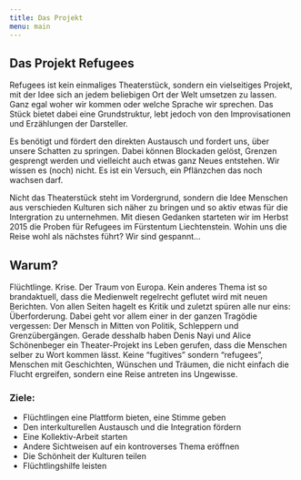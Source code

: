 ```yaml
---
title: Das Projekt
menu: main
---
```


## Das Projekt Refugees

Refugees ist kein einmaliges Theaterstück, sondern ein vielseitiges Projekt, mit der Idee sich an jedem beliebigen Ort der Welt umsetzen zu lassen. Ganz egal woher wir kommen oder welche Sprache wir sprechen. Das Stück bietet dabei eine Grundstruktur, lebt jedoch von den Improvisationen und Erzählungen der Darsteller.

Es benötigt und fördert den direkten Austausch und fordert uns, über unsere Schatten zu springen. Dabei können Blockaden gelöst, Grenzen gesprengt werden und vielleicht auch etwas ganz Neues entstehen. Wir wissen es (noch) nicht. 
Es ist ein Versuch, ein Pflänzchen das noch wachsen darf.

Nicht das Theaterstück steht im Vordergrund, sondern die Idee Menschen aus verschieden Kulturen sich näher zu bringen und so aktiv etwas für die Intergration zu unternehmen.
Mit diesen Gedanken starteten wir im Herbst 2015 die Proben für Refugees im Fürstentum Liechtenstein.
Wohin uns die Reise wohl als nächstes führt? Wir sind gespannt... 

## Warum?

Flüchtlinge. Krise. Der Traum von Europa. Kein anderes Thema ist so brandaktuell, dass die Medienwelt regelrecht geflutet wird mit neuen Berichten. Von allen Seiten hagelt es Kritik und zuletzt spüren alle nur eins: Überforderung. 
Dabei geht vor allem einer in der ganzen Tragödie vergessen: Der Mensch in Mitten von Politik, Schleppern und Grenzübergängen.
Gerade desshalb haben Denis Nayi und Alice Schönenbeger ein Theater-Projekt ins Leben gerufen, dass die Menschen selber zu Wort kommen lässt. Keine “fugitives” sondern “refugees”, Menschen mit Geschichten, Wünschen und Träumen, die nicht einfach die Flucht ergreifen, sondern eine Reise antreten ins Ungewisse.

### Ziele: 

 - Flüchtlingen eine Plattform bieten, eine Stimme geben
 - Den interkulturellen Austausch und die Integration fördern
 - Eine Kollektiv-Arbeit starten
 - Andere Sichtweisen auf ein kontroverses Thema eröffnen
 - Die Schönheit der Kulturen teilen
 - Flüchtlingshilfe leisten



